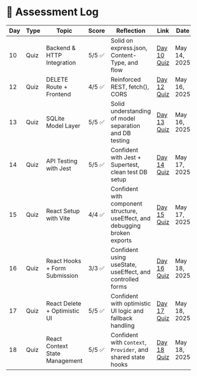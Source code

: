 # 🧠 Assessment Log

| Day | Type | Topic                          | Score  | Reflection                                                                  | Link                                    | Date         |
| --- | ---- | ------------------------------ | ------ | --------------------------------------------------------------------------- | --------------------------------------- | ------------ |
| 10  | Quiz | Backend & HTTP Integration     | 5/5 ✅ | Solid on express.json, Content-Type, and flow                               | [Day 10 Quiz](quizzes/day10-quiz.md)    | May 14, 2025 |
| 12  | Quiz | DELETE Route + Frontend        | 4/5 ✅ | Reinforced REST, fetch(), CORS                                              | [Day 12 Quiz](quizzes/day12-quiz.md)    | May 16, 2025 |
| 13  | Quiz | SQLite Model Layer             | 5/5 ✅ | Solid understanding of model separation and DB testing                      | [Day 13 Quiz](quizzes/day13-quiz.md)    | May 16, 2025 |
| 14  | Quiz | API Testing with Jest          | 5/5 ✅ | Confident with Jest + Supertest, clean test DB setup                        | [Day 14 Quiz](quizzes/day14-quiz.md)    | May 17, 2025 |
| 15  | Quiz | React Setup with Vite          | 4/4 ✅ | Confident with component structure, useEffect, and debugging broken exports | [Day 15 Quiz](quizzes/day15-quiz.md)    | May 17, 2025 |
| 16  | Quiz | React Hooks + Form Submission  | 3/3 ✅ | Confident using useState, useEffect, and controlled forms                   | [Day 16 Quiz](quizzes/day16-quiz.md)    | May 18, 2025 |
| 17  | Quiz | React Delete + Optimistic UI   | 5/5 ✅ | Confident with optimistic UI logic and fallback handling                    | [Day 17 Quiz](../quizzes/day17-quiz.md) | May 18, 2025 |
| 18  | Quiz | React Context State Management | 5/5 ✅ | Confident with `Context`, `Provider`, and shared state hooks                | [Day 18 Quiz](quizzes/day18-quiz.md)    | May 18, 2025 |
